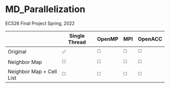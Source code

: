 # MD_Parallelization
EC526 Final Project Spring, 2022



|            |Single Thread | OpenMP | MPI | OpenACC |
|------------|--------------|--------|-----|---|
|Original    |✅|◻️|◻️|◻️|
|Neighbor Map|◻️|◻️|◻️|◻️|
|Neighbor Map + Cell List |◻️|◻️|◻️|◻️|
